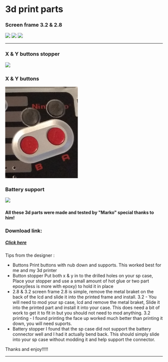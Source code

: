 # 3d print parts

### Screen frame 3.2 & 2.8
![](1.jpg)
![](2.jpg)
![](5.jpg)

-----

### X & Y buttons stopper
![](4.jpg)

### X & Y buttons
![](6.jpg)

### Battery support
![](3.jpg)

#### All these 3d parts were made and tested by "Marko" special thanks to him!

### Download link:
##### [Click here](https://drive.google.com/uc?id=14g3um4zb2x2o7MlhX-fVQA4-p77Zz1wU&export=download)

Tips from the designer :
- Buttons 
   Print buttons with nub down and supports. This worked best for me and my 3d printer
- Button stopper
   Put both x & y in to the drilled holes on your sp case, Place your stopper and use a small amount of hot glue or two part epoxy(less is more with epoxy) to hold it in place
- 2.8 & 3.2 screen frame
  2.8 is simple, remove the metal braket on the back of the lcd and slide it into the printed frame and install. 
  3.2 - You will need to mod your sp case, lcd and remove the metal braket, Slide it into the printed part and install it into your case. This does need a bit of work to get it to fit in but you should not need to mod anything.
  3.2 printing - I found printing the face up worked much better than printing it down, you will need suports.
- Battery stopper
  I found that the sp case did not support the battery connector well and I had it actually bend back. This should simply slide into your sp case without modding it and help support the connector.

Thanks and enjoy!!!!! 

-----
